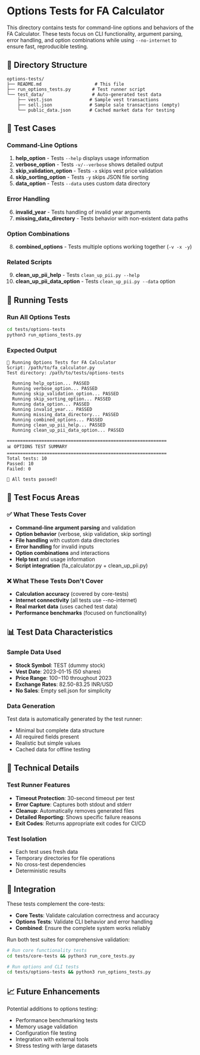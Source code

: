 # Options Tests for FA Calculator

This directory contains tests for command-line options and behaviors of the FA Calculator. These tests focus on CLI functionality, argument parsing, error handling, and option combinations while using `--no-internet` to ensure fast, reproducible testing.

## 📂 Directory Structure

```
options-tests/
├── README.md                    # This file
├── run_options_tests.py        # Test runner script
└── test_data/                  # Auto-generated test data
    ├── vest.json              # Sample vest transactions
    ├── sell.json              # Sample sale transactions (empty)
    └── public_data.json       # Cached market data for testing
```

## 🧪 Test Cases

### Command-Line Options
1. **help_option** - Tests `--help` displays usage information
2. **verbose_option** - Tests `-v/--verbose` shows detailed output
3. **skip_validation_option** - Tests `-x` skips vest price validation
4. **skip_sorting_option** - Tests `-y` skips JSON file sorting
5. **data_option** - Tests `--data` uses custom data directory

### Error Handling
6. **invalid_year** - Tests handling of invalid year arguments
7. **missing_data_directory** - Tests behavior with non-existent data paths

### Option Combinations
8. **combined_options** - Tests multiple options working together (`-v -x -y`)

### Related Scripts
9. **clean_up_pii_help** - Tests `clean_up_pii.py --help`
10. **clean_up_pii_data_option** - Tests `clean_up_pii.py --data` option

## 🚀 Running Tests

### Run All Options Tests
```bash
cd tests/options-tests
python3 run_options_tests.py
```

### Expected Output
```
🧪 Running Options Tests for FA Calculator
Script: /path/to/fa_calculator.py
Test directory: /path/to/tests/options-tests

  Running help_option... PASSED
  Running verbose_option... PASSED
  Running skip_validation_option... PASSED
  Running skip_sorting_option... PASSED
  Running data_option... PASSED
  Running invalid_year... PASSED
  Running missing_data_directory... PASSED
  Running combined_options... PASSED
  Running clean_up_pii_help... PASSED
  Running clean_up_pii_data_option... PASSED

============================================================
📊 OPTIONS TEST SUMMARY
============================================================
Total tests: 10
Passed: 10
Failed: 0

🎉 All tests passed!
```

## 🎯 Test Focus Areas

### ✅ What These Tests Cover
- **Command-line argument parsing** and validation
- **Option behavior** (verbose, skip validation, skip sorting)
- **File handling** with custom data directories
- **Error handling** for invalid inputs
- **Option combinations** and interactions
- **Help text** and usage information
- **Script integration** (fa_calculator.py + clean_up_pii.py)

### ❌ What These Tests Don't Cover
- **Calculation accuracy** (covered by core-tests)
- **Internet connectivity** (all tests use --no-internet)
- **Real market data** (uses cached test data)
- **Performance benchmarks** (focused on functionality)

## 📊 Test Data Characteristics

### Sample Data Used
- **Stock Symbol**: TEST (dummy stock)
- **Vest Date**: 2023-01-15 (50 shares)
- **Price Range**: $100-$110 throughout 2023
- **Exchange Rates**: 82.50-83.25 INR/USD
- **No Sales**: Empty sell.json for simplicity

### Data Generation
Test data is automatically generated by the test runner:
- Minimal but complete data structure
- All required fields present
- Realistic but simple values
- Cached data for offline testing

## 🔧 Technical Details

### Test Runner Features
- **Timeout Protection**: 30-second timeout per test
- **Error Capture**: Captures both stdout and stderr
- **Cleanup**: Automatically removes generated files
- **Detailed Reporting**: Shows specific failure reasons
- **Exit Codes**: Returns appropriate exit codes for CI/CD

### Test Isolation
- Each test uses fresh data
- Temporary directories for file operations
- No cross-test dependencies
- Deterministic results

## 🚀 Integration

These tests complement the core-tests:
- **Core Tests**: Validate calculation correctness and accuracy
- **Options Tests**: Validate CLI behavior and error handling
- **Combined**: Ensure the complete system works reliably

Run both test suites for comprehensive validation:
```bash
# Run core functionality tests
cd tests/core-tests && python3 run_core_tests.py

# Run options and CLI tests  
cd tests/options-tests && python3 run_options_tests.py
```

## 📈 Future Enhancements

Potential additions to options testing:
- Performance benchmarking tests
- Memory usage validation
- Configuration file testing
- Integration with external tools
- Stress testing with large datasets
